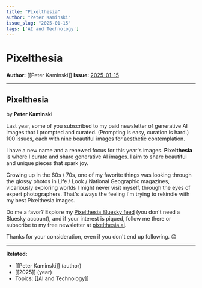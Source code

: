 ```yaml
---
title: "Pixelthesia"
author: "Peter Kaminski"
issue_slug: "2025-01-15"
tags: ['AI and Technology']
---
```


# Pixelthesia

**Author:** [[Peter Kaminski]]
**Issue:** [2025-01-15](https://plex.collectivesensecommons.org/2025-01-15/)

---

## Pixelthesia
by **Peter Kaminski**

Last year, some of you subscribed to my paid newsletter of generative AI images that I prompted and curated. (Prompting is easy, curation is hard.) 100 issues, each with nine beautiful images for aesthetic contemplation.

I have a new name and a renewed focus for this year's images. **Pixelthesia** is where I curate and share generative AI images. I aim to share beautiful and unique pieces that spark joy.

Growing up in the 60s / 70s, one of my favorite things was looking through the glossy photos in Life / Look / National Geographic magazines, vicariously exploring worlds I might never visit myself, through the eyes of expert photographers. That's always the feeling I'm trying to rekindle with my best Pixelthesia images.

Do me a favor? Explore my [Pixelthesia Bluesky feed](https://bsky.app/profile/pixelthesia.ai) (you don't need a Bluesky account), and if your interest is piqued, follow me there or subscribe to my free newsletter at [pixelthesia.ai](https://pixelthesia.ai/).

Thanks for your consideration, even if you don't end up following. 😊

---

**Related:**
- [[Peter Kaminski]] (author)
- [[2025]] (year)
- Topics: [[AI and Technology]]

